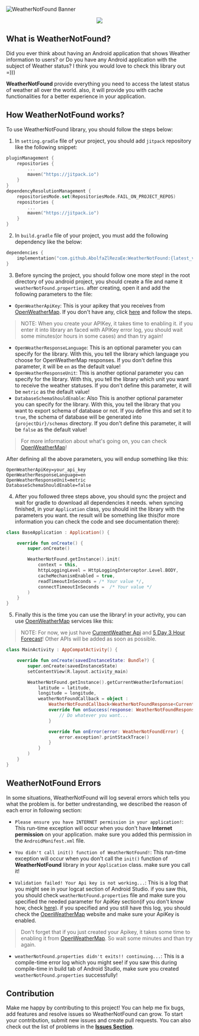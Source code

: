 ![WeatherNotFound Banner](https://github.com/AbolfaZlRezaEe/WeatherNotFound/assets/73066290/52b6d69c-633d-4507-9039-72c956b468bf)

<p align="center">
<img src="https://jitpack.io/v/AbolfaZlRezaEe/WeatherNotFound.svg" >
</p>

## What is WeatherNotFound?

Did you ever think about having an Android application that shows Weather information to users? or Do you have any Android application with the subject of Weather status? I think you would love to check this library out =)))

**WeatherNotFound** provide everything you need to access the latest status of weather all over the world. also, it will provide you with cache functionalities for a better experience in your application.

## How WeatherNotFound works?

To use WeatherNotFound library, you should follow the steps below:

1. In `setting.gradle` file of your project, you should add `jitpack` repository like the following snippet:

```kotlin
pluginManagement {
    repositories {
        ...
        maven("https://jitpack.io")
    }
}
dependencyResolutionManagement {
    repositoriesMode.set(RepositoriesMode.FAIL_ON_PROJECT_REPOS)
    repositories {
        ...
        maven("https://jitpack.io")
    }
}
```

2. In `build.gradle` file of your project, you must add the following dependency like the below:

```kotlin
dependencies {
    implementation("com.github.AbolfaZlRezaEe:WeatherNotFound:{latest_version}")
}
```

3. Before syncing the project, you should follow one more step! in the root directory of you android project, you should create a file and name it `weatherNotFound.properties`. after creating, open it and add the following parameters to the file:

- `OpenWeatherApiKey`: This is your apikey that you receives from [OpenWeatherMap](https://openweathermap.org/). If you don't have any, click [here](https://home.openweathermap.org/users/sign_up) and follow the steps.

> NOTE: When you create your APIKey, it takes time to enabling it. if you enter it into library an faced with APIKey error log, you should wait some minutes(or hours in some cases) and than try again!

- `OpenWeatherResponseLanguage`: This is an optional parameter you can specify for the library. With this, you tell the library which language you choose for OpenWeatherMap responses. If you don't define this parameter, it will be `en` as the default value!
- `OpenWeatherResponseUnit`: This is another optional parameter you can specify for the library. With this, you tell the library which unit you want to receive the weather statuses. If you don't define this parameter, it will be `metric` as the default value!
- `DatabaseSchemaShouldEnable`: Also This is another optional parameter you can specify for the library. With this, you tell the library that you want to export schema of database or not. If you define this and set it to `true`, the schema of database will be generated into `{projectDir}/schemas` directory. If you don't define this parameter, it will be `false` as the default value!

> For more information about what's going on, you can check [OpenWeatherMap](https://openweathermap.org/)!

After defining all the above parameters, you will endup something like this:

```properties
OpenWeatherApiKey=your_api_key
OpenWeatherResponseLanguage=en
OpenWeatherResponseUnit=metric
DatabaseSchemaShouldEnable=false
```

4. After you followed three steps above, you should sync the project and wait for gradle to download all dependencies it needs. when syncing finished, in your `Application` class, you should init the library with the parameters you want. the result will be something like this(for more information you can check the code and see documentation there): 

```kotlin
class BaseApplication : Application() {

    override fun onCreate() {
        super.onCreate()

        WeatherNotFound.getInstance().init(
            context = this,
            httpLoggingLevel = HttpLoggingInterceptor.Level.BODY,
            cacheMechanismEnabled = true,
            readTimeoutInSeconds = /* Your value */,
            connectTimeoutInSeconds =  /* Your value */
        )
    }
}
```

5. Finally this is the time you can use the library! in your activity, you can use [OpenWeatherMap](https://openweathermap.org/) services like this:

> NOTE: For now, we just have [CurrentWeather Api](https://openweathermap.org/current) and [5 Day 3 Hour Forecast](https://openweathermap.org/forecast5)! Other APIs will be added as soon as possible.

```kotlin
class MainActivity : AppCompatActivity() {

    override fun onCreate(savedInstanceState: Bundle?) {
        super.onCreate(savedInstanceState)
        setContentView(R.layout.activity_main)

        WeatherNotFound.getInstance().getCurrentWeatherInformation(
            latitude = latitude,
            longitude = longitude,
            weatherNotFoundCallback = object :
                WeatherNotFoundCallback<WeatherNotFoundResponse<CurrentWeatherModel>, WeatherNotFoundError> {
                override fun onSuccess(response: WeatherNotFoundResponse<CurrentWeatherModel>) {
                    // Do whatever you want...
                }

                override fun onError(error: WeatherNotFoundError) {
                    error.exception?.printStackTrace()
                }
            }
        )
    }
}
```

## WeatherNotFound Errors

In some situations, WeatherNotFound will log several errors which tells you what the problem is. for better undrestanding, we described the reason of each error in following section:

- `Please ensure you have INTERNET permission in your application!`: This run-time exception will occur when you don't have **Internet permission** on your application. make sure you added this permission in the `AndroidManifest.xml` file.

- `You didn't call init() function of WeatherNotFound!`: This run-time exception will occur when you don't call the `init()` function of **WeatherNotFound** library in your `Application` class. make sure you call it!

- `Validation failed! Your Api key is not working...`: This is a log that you might see in your logcat section of Android Studio. if you saw this, you should check `weatherNotFound.properties` file and make sure you specified the needed parameter for ApiKey section(if you don't know how, check [here]()). if you specified and you still have this log, you should check the [OpenWeatherMap](https://openweathermap.org/) website and make sure your ApiKey is enabled.

> Don't forget that if you just created your Apikey, it takes some time to enabling it from [OpenWeatherMap](https://openweathermap.org/). So wait some minutes and than try again.

- `weatherNotFound.properties didn't exits!! continuing...`: This is a compile-time error log which you might see! if you saw this during compile-time in build tab of Android Studio, make sure you created `weatherNotFound.properties` successfully!

## Contribution
Make me happy by contributing to this project! You can help me fix bugs, add features and resolve issues so WeatherNotFound can grow.
To start your contribution, submit new issues and create pull requests. You can also check out the list of problems in the **[Issues Section](https://github.com/AbolfaZlRezaEe/WeatherNotFound/issues)**.
